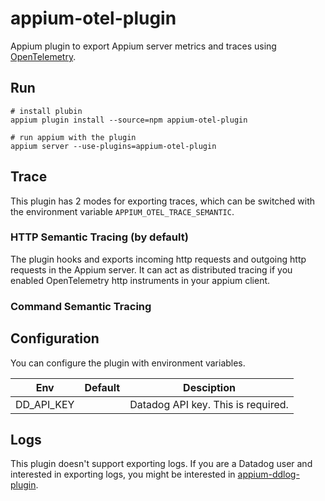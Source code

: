 # appium-otel-plugin

Appium plugin to export Appium server metrics and traces using [OpenTelemetry](https://opentelemetry.io/).

## Run

```
# install plubin
appium plugin install --source=npm appium-otel-plugin

# run appium with the plugin
appium server --use-plugins=appium-otel-plugin
```

## Trace

This plugin has 2 modes for exporting traces, which can be switched with the environment variable `APPIUM_OTEL_TRACE_SEMANTIC`.

### HTTP Semantic Tracing (by default)

The plugin hooks and exports incoming http requests and outgoing http requests in the Appium server.
It can act as distributed tracing if you enabled OpenTelemetry http instruments in your appium client.

### Command Semantic Tracing

## Configuration

You can configure the plugin with environment variables.

| Env        | Default | Desciption                         |
| ---------- | ------- | ---------------------------------- |
| DD_API_KEY |         | Datadog API key. This is required. |

## Logs

This plugin doesn't support exporting logs. If you are a Datadog user and interested in exporting logs, you might be interested in [appium-ddlog-plugin](https://github.com/rerorero/appium-ddlog-plugin).
